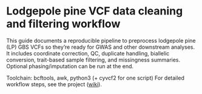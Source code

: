 # Lodgepole pine VCF data cleaning and filtering workflow
This guide documents a reproducible pipeline to preprocess lodgepole pine (LP) GBS VCFs so they’re ready for GWAS and other downstream analyses. It includes coordinate correction, QC, duplicate handling, biallelic conversion, trait-based sample filtering, and missingness summaries. Optional phasing/imputation can be run at the end.

Toolchain: bcftools, awk, python3 (+ cyvcf2 for one script)
For detailed workflow steps, see the project ([wiki](https://github.com/ArghavanAlisoltani/LP-GBS-VCFprep/wiki)).
